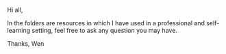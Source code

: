 

Hi all, 

In the folders are resources in which I have used in a professional and self-learning setting, feel free to ask any question you may have. 


Thanks, 
Wen 
